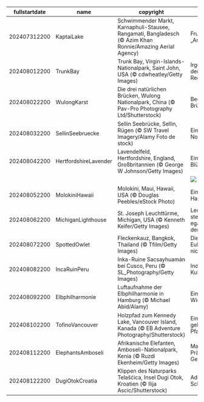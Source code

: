 |fullstartdate|name|copyright|title|image|
|--|--|--|--|--|
202407312200|KaptaiLake|Schwimmender Markt, Karnaphuli-Stausee, Rangamati, Bangladesch (© Azim Khan Ronnie/Amazing Aerial Agency)|Fruchtige „Ange-Boote”|![](/de-DE/2024/08/202407312200KaptaiLake.jpg)|
202408012200|TrunkBay|Trunk Bay, Virgin-Islands-Nationalpark, Saint John, USA (© cdwheatley/Getty Images)|Irgendwo unter dem Regenbogen|![](/de-DE/2024/08/202408012200TrunkBay.jpg)|
202408022200|WulongKarst|Die drei natürlichen Brücken, Wulong Nationalpark, China (© Pav-Pro Photography Ltd/Shutterstock)|Beeindruckende Brücken|![](/de-DE/2024/08/202408022200WulongKarst.jpg)|
202408032200|SellinSeebruecke|Sellin Seebrücke, Sellin, Rügen (© SW Travel Imagery/Alamy Foto de stock)|Ein echtes Nordlicht|![](/de-DE/2024/08/202408032200SellinSeebruecke.jpg)|
202408042200|HertfordshireLavender|Lavendelfeld, Hertfordshire, England, Großbritannien (© George W Johnson/Getty Images)|Ein violettes Blütenmeer|![](/de-DE/2024/08/202408042200HertfordshireLavender.jpg)|
||||![](/de-DE/2024/08/.jpg)|
202408052200|MolokiniHawaii|Molokini, Maui, Hawaii, USA (© Douglas Peebles/eStock Photo)|Eine malerische Halbmondinsel|![](/de-DE/2024/08/202408052200MolokiniHawaii.jpg)|
202408062200|MichiganLighthouse|St. Joseph Leuchttürme, Michigan, USA (© Kenneth Keifer/Getty Images)|Leuchttürme stehen fest, egal wie stark der Sturm ist|![](/de-DE/2024/08/202408062200MichiganLighthouse.jpg)|
202408072200|SpottedOwlet|Fleckenkauz, Bangkok, Thailand (© Tfilm/Getty Images)|Diese kleine Eule lässt sich nichts entgehen|![](/de-DE/2024/08/202408072200SpottedOwlet.jpg)|
202408082200|IncaRuinPeru|Inka-Ruine Sacsayhuamán bei Cusco, Peru (© SL_Photography/Getty Images)|Indigene Kulturschätze|![](/de-DE/2024/08/202408082200IncaRuinPeru.jpg)|
202408092200|Elbphilharmonie|Luftaufnahme der Elbphilharmonie in Hamburg (© Michael Abid/Alamy)|Eine kulturelle Wiedergeburt|![](/de-DE/2024/08/202408092200Elbphilharmonie.jpg)|
202408102200|TofinoVancouver|Holzpfad zum Kennedy Lake, Vancouver Island, Kanada (© EB Adventure Photography/Shutterstock)|Ein geheimnisvoller Pfad|![](/de-DE/2024/08/202408102200TofinoVancouver.jpg)|
202408112200|ElephantsAmboseli|Afrikanische Elefanten, Amboseli-Nationalpark, Kenia (© Ruzdi Ekenheim/Getty Images)|Majestätische Präsenz in Gefahr|![](/de-DE/2024/08/202408112200ElephantsAmboseli.jpg)|
202408122200|DugiOtokCroatia|Klippen des Naturparks Telašćica, Insel Dugi Otok, Kroatien (© Ilija Ascic/Shutterstock)|Adriatische Schönheit|![](/de-DE/2024/08/202408122200DugiOtokCroatia.jpg)|
